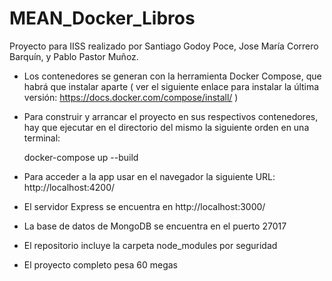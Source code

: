 # MEAN_Docker_Libros

Proyecto para IISS realizado por Santiago Godoy Poce, Jose María Correro Barquín, y Pablo Pastor Muñoz.

- Los contenedores se generan con la herramienta Docker Compose, que habrá que instalar aparte ( ver el siguiente enlace para instalar la última versión: https://docs.docker.com/compose/install/ )

- Para construir y arrancar el proyecto en sus respectivos contenedores, hay que ejecutar en el directorio del mismo la siguiente orden en una terminal:

    docker-compose up --build
  
- Para acceder a la app usar en el navegador la siguiente URL: http://localhost:4200/

- El servidor Express se encuentra en http://localhost:3000/

- La base de datos de MongoDB se encuentra en el puerto 27017

- El repositorio incluye la carpeta node_modules por seguridad 

- El proyecto completo pesa 60 megas

